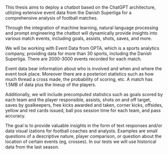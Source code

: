 This thesis aims to deploy a chatbot based on the ChatGPT architecture, utilizing extensive event data from the Danish Superliga for a comprehensive analysis of football matches.

Through the integration of machine learning, natural language processing and prompt engineering the chatbot will dynamically provide insights into various match events, including goals, assists, shots, saves, and more.

We will be working with Event Data from OPTA, which is a sports analytics company, providing data for more than 30 sports, including the Danish Superliga. There are 2000-3000 events recorded for each match.

Event data bear information about who is involved and when and where the event took place. Moreover there are a posteriori statistics such as how much thread a cross made,
the probability of scoring, etc. A match has 1.5MB of data plus the lineup of the players.

Additionally, we will include precomputed statistics such as goals scored by each team
and the player responsible, assists, shots on and off target, saves by goalkeepers, free
kicks awarded and taken, corner kicks, offsides, yellow and red cards issued, ball pos
session time for each team, and pass accuracy.

The goal is to provide valuable insights in the form of text responses and/or data visual
izations for football coaches and analysts. Examples are small questions of a descriptive
nature, player comparison, or question about the location of certain events (eg, crosses).
In our tests we will use historical data from the last season.
